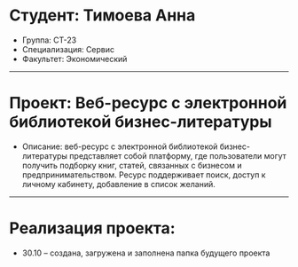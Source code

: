 # Студент: Тимоева Анна
- Группа: СТ-23
- Специализация: Сервис
- Факультет: Экономический
---
# Проект: Веб-ресурс с электронной библиотекой бизнес-литературы
- Описание: веб-ресурс с электронной библиотекой бизнес-литературы представляет собой платформу, где пользователи могут получить подборку книг, статей, связанных с бизнесом и предпринимательством. Ресурс поддерживает поиск, доступ к личному кабинету, добавление в список желаний.
---
# Реализация проекта:
- 30.10 – создана, загружена и заполнена папка будущего проекта